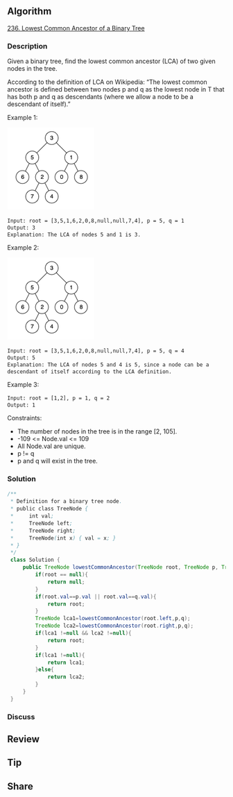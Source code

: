 ## Algorithm

[236. Lowest Common Ancestor of a Binary Tree](https://leetcode.com/problems/lowest-common-ancestor-of-a-binary-tree/)

### Description

Given a binary tree, find the lowest common ancestor (LCA) of two given nodes in the tree.

According to the definition of LCA on Wikipedia: “The lowest common ancestor is defined between two nodes p and q as the lowest node in T that has both p and q as descendants (where we allow a node to be a descendant of itself).”



Example 1:

![](assets/20201231-cedf9dff.png)

```
Input: root = [3,5,1,6,2,0,8,null,null,7,4], p = 5, q = 1
Output: 3
Explanation: The LCA of nodes 5 and 1 is 3.
```


Example 2:

![](assets/20201231-cedf9dff.png)

```
Input: root = [3,5,1,6,2,0,8,null,null,7,4], p = 5, q = 4
Output: 5
Explanation: The LCA of nodes 5 and 4 is 5, since a node can be a descendant of itself according to the LCA definition.
```


Example 3:

```
Input: root = [1,2], p = 1, q = 2
Output: 1
```

Constraints:

- The number of nodes in the tree is in the range [2, 105].
- -109 <= Node.val <= 109
- All Node.val are unique.
- p != q
- p and q will exist in the tree.

### Solution

```java
/**
 * Definition for a binary tree node.
 * public class TreeNode {
 *     int val;
 *     TreeNode left;
 *     TreeNode right;
 *     TreeNode(int x) { val = x; }
 * }
 */
 class Solution {
     public TreeNode lowestCommonAncestor(TreeNode root, TreeNode p, TreeNode q) {
         if(root == null){
             return null;
         }
         if(root.val==p.val || root.val==q.val){
             return root;
         }
         TreeNode lca1=lowestCommonAncestor(root.left,p,q);
         TreeNode lca2=lowestCommonAncestor(root.right,p,q);
         if(lca1 !=null && lca2 !=null){
             return root;
         }
         if(lca1 !=null){
             return lca1;
         }else{
             return lca2;
         }
     }
 }
```

### Discuss

## Review


## Tip


## Share
